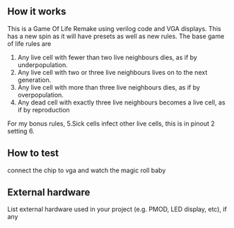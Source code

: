 <!---

This file is used to generate your project datasheet. Please fill in the information below and delete any unused
sections.

You can also include images in this folder and reference them in the markdown. Each image must be less than
512 kb in size, and the combined size of all images must be less than 1 MB.
-->

## How it works

This is a Game Of Life Remake using verilog code and VGA displays. This has a new spin as it will have presets as well as new rules. The base game of life rules are 
1. Any live cell with fewer than two live neighbours dies, as if by underpopulation.
2. Any live cell with two or three live neighbours lives on to the next generation.
3. Any live cell with more than three live neighbours dies, as if by overpopulation.
4. Any dead cell with exactly three live neighbours becomes a live cell, as if by reproduction

For my bonus rules,
5.Sick cells infect other live cells, this is in pinout 2 setting
6.

## How to test

connect the chip to vga and watch the magic roll baby

## External hardware

List external hardware used in your project (e.g. PMOD, LED display, etc), if any
